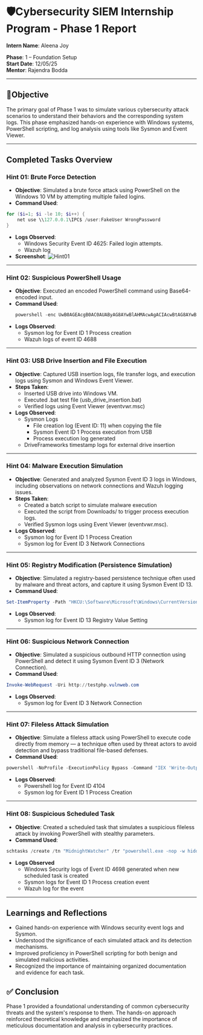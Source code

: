# 🛡️Cybersecurity SIEM Internship Program - Phase 1 Report

**Intern Name**: Aleena Joy

**Phase**: 1 – Foundation Setup  
**Start Date**: 12/05/25  
**Mentor**: Rajendra Bodda

---

## 📌Objective
The primary goal of Phase 1 was to simulate various cybersecurity attack scenarios to understand their behaviors and the corresponding system logs. This phase emphasized hands-on experience with Windows systems, PowerShell scripting, and log analysis using tools like Sysmon and Event Viewer.

---

## Completed Tasks Overview

### Hint 01: Brute Force Detection
- **Objective**: Simulated a brute force attack using PowerShell on the Windows 10 VM by attempting multiple failed logins.
- **Command Used**:
```powershell
for ($i=1; $i -le 10; $i++) {
    net use \\127.0.0.1\IPC$ /user:FakeUser WrongPassword
}
```
- **Logs Observed**:
  - Windows Security Event ID 4625: Failed login attempts.
  - Wazuh log
- **Screenshot**: ![Hint01](../screenshots/hint01.png)

---

### Hint 02: Suspicious PowerShell Usage
- **Objective**: Executed an encoded PowerShell command using Base64-encoded input.
- **Command Used**:
  ```powershell
  powershell -enc UwB0AGEAcgB0AC0AUAByAG8AYwBlAHMAcwAgACIAcwBtAG8AYwBoAC4AZQB4AGUAIgA=
  ```
- **Logs Observed**:
  - Sysmon log for Event ID 1 Process creation
  - Wazuh logs of event ID 4688

 ---

### Hint 03: USB Drive Insertion and File Execution
- **Objective**: Captured USB insertion logs, file transfer logs, and execution logs using Sysmon and Windows Event Viewer.
- **Steps Taken**:
  - Inserted USB drive into Windows VM.
  - Executed .bat test file (usb_drive_insertion.bat)
  - Verified logs using Event Viewer (eventvwr.msc)
- **Logs Observed**:
  - Sysmon Logs
    - File creation log (Event ID: 11) when copying the file
    - Sysmon Event ID 1 Process execution from USB
    - Process execution log generated
  - DriveFrameworks timestamp logs for external drive insertion

---

### Hint 04: Malware Execution Simulation
- **Objective**: Generated and analyzed Sysmon Event ID 3 logs in Windows, including observations on network connections and Wazuh logging issues.
- **Steps Taken**:
  - Created a batch script to simulate malware execution
  - Executed the script from Downloads/ to trigger process execution logs.
  - Verified Sysmon logs using Event Viewer (eventvwr.msc).
- **Logs Observed**:
  - Sysmon log for Event ID 1 Process Creation
  - Sysmon log for Event ID 3 Network Connections

---

### Hint 05: Registry Modification (Persistence Simulation)
- **Objective**: Simulated a registry-based persistence technique often used by malware and threat actors, and capture it using Sysmon Event ID 13.
- **Command Used**:
 ```powershell
Set-ItemProperty -Path "HKCU:\Software\Microsoft\Windows\CurrentVersion\Run" -Name "evil" -Value "C:\temp\malware.exe"
 ```
- **Logs Observed**:
  - Sysmon log for Event ID 13 Registry Value Setting

---

### Hint 06: Suspicious Network Connection
- **Objective**: Simulated a suspicious outbound HTTP connection using PowerShell and detect it using Sysmon Event ID 3 (Network Connection).
- **Command Used**:
 ```powershell
Invoke-WebRequest -Uri http://testphp.vulnweb.com
 ```
- **Logs Observed**:
  - Sysmon log for Event ID 3 Network Connection

---

### Hint 07: Fileless Attack Simulation
- **Objective**: Simulate a fileless attack using PowerShell to execute code directly from memory — a technique often used by threat actors to avoid detection and bypass traditional file-based defenses.
- **Command Used**:
 ```powershell
powershell -NoProfile -ExecutionPolicy Bypass -Command "IEX 'Write-Output HelloFromMemory'; Start-Sleep -Seconds 5"
 ```
- **Logs Observed**:
  - Powershell log for Event ID 4104
  - Sysmon log for Event ID 1 Process Creation

---

### Hint 08: Suspicious Scheduled Task
- **Objective**: Created a scheduled task that simulates a suspicious fileless attack by invoking PowerShell with stealthy parameters.
- **Command Used**:
 ```powershell
schtasks /create /tn "MidnightWatcher" /tr "powershell.exe -nop -w hidden -c IEX 'Write-Output HelloFromTask'; Start-Sleep -Seconds 10" /sc minute /mo 1
 ```
- **Logs Observed**
  - Windows Security logs of Event ID 4698 generated when new scheduled task is created
  - Sysmon logs for Event ID 1 Process creation event
  - Wazuh log for the event

---

## Learnings and Reflections
- Gained hands-on experience with Windows security event logs and Sysmon.
- Understood the significance of each simulated attack and its detection mechanisms.
- Improved proficiency in PowerShell scripting for both benign and simulated malicious activities.
- Recognized the importance of maintaining organized documentation and evidence for each task.

## ✅ Conclusion
Phase 1 provided a foundational understanding of common cybersecurity threats and the system's response to them. The hands-on approach reinforced theoretical knowledge and emphasized the importance of meticulous documentation and analysis in cybersecurity practices.
